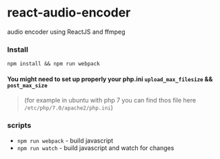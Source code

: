 # react-audio-encoder

audio encoder using ReactJS and ffmpeg

### Install

`npm install && npm run webpack`

#### You might need to set up properly your php.ini `upload_max_filesize` && `post_max_size`

> (for example in ubuntu with php 7 you can find thos file here `/etc/php/7.0/apache2/php.ini`)

### scripts

- `npm run webpack` - build javascript
- `npm run watch` - build javascript and watch for changes
